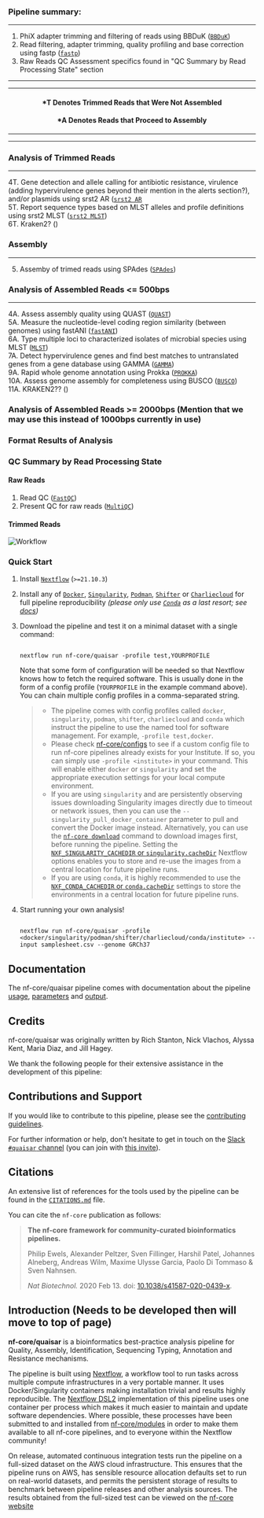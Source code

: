 ### Pipeline summary:
-------------------------------------------------------------------------------------------------------------------------------------------------------
<!-- TODO nf-core: Fill in short bullet-pointed list of the default steps in the pipeline -->

1. PhiX adapter trimming and filtering of reads using BBDuK ([`BBDuK`](https://github.com/BioInfoTools/BBMap))
2. Read filtering, adapter trimming, quality profiling and base correction using fastp ([`fastp`](https://github.com/OpenGene/fastp))
3. Raw Reads QC Assessment specifics found in "QC Summary by Read Processing State" section 

--------------------------------------------------------------------------------------------------------------------------------------------------------
--------------------------------------------------------------------------------------------------------------------------------------------------------
#### <div align="center">*T Denotes Trimmed Reads that Were Not Assembled</div>
#### <div align="center">*A Denotes Reads that Proceed to Assembly</div>
--------------------------------------------------------------------------------------------------------------------------------------------------------
--------------------------------------------------------------------------------------------------------------------------------------------------------

### Analysis of Trimmed Reads
--------------------------------------------------------------------------------------------------------------------------------------------------------
4T. Gene detection and allele calling for antibiotic resistance, virulence (adding hypervirulence genes beyond their mention in the alerts section?), and/or plasmids using srst2 AR ([`srst2 AR`](https://github.com/katholt/srst2) <br>
5T. Report sequence types based on MLST alleles and profile definitions using srst2 MLST ([`srst2 MLST`](https://github.com/katholt/srst2)) <br>
6T. Kraken2? ()<br>

### Assembly
--------------------------------------------------------------------------------------------------------------------------------------------------------
5. Assemby of trimed reads using SPAdes ([`SPAdes`](https://github.com/ablab/spades))<br>
### Analysis of Assembled Reads <= 500bps
--------------------------------------------------------------------------------------------------------------------------------------------------------
4A. Assess assembly quality using QUAST ([`QUAST`](https://github.com/ablab/quast)) <br>
5A. Measure the nucleotide-level coding region similarity (between genomes) using fastANI ([`fastANI`](https://github.com/ParBLiSS/FastANI))<br>
6A. Type multiple loci to characterized isolates of microbial species using MLST ([`MLST`](https://github.com/tseemann/mlst))<br>
7A. Detect hypervirulence genes and find best matches to untranslated genes from a gene database using GAMMA ([`GAMMA`](https://github.com/rastanton/GAMMA))<br>
9A. Rapid whole genome annotation using Prokka ([`PROKKA`](https://github.com/tseemann/prokka))<br>
10A. Assess genome assembly for completeness using BUSCO ([`BUSCO`](https://busco.ezlab.org/))<br>
11A. KRAKEN2?? ()<br>

### Analysis of Assembled Reads >= 2000bps (Mention that we may use this instead of 1000bps currently in use)
    

<!-- Add conditional statement to workflow nf files to differentiate-->
### Format Results of Analysis

### QC Summary by Read Processing State

<!-- TODO nf-core: Fill in short bullet-pointed list of the default steps in the pipeline -->
#### Raw Reads
1. Read QC ([`FastQC`](https://www.bioinformatics.babraham.ac.uk/projects/fastqc/))<br>
2. Present QC for raw reads ([`MultiQC`](http://multiqc.info/))

#### Trimmed Reads




![Workflow](https://github.com/MzDiaz824/QuAISAR_Nextflow/docs/images/WF.PNG?raw=true)

### Quick Start

1. Install [`Nextflow`](https://www.nextflow.io/docs/latest/getstarted.html#installation) (`>=21.10.3`)

2. Install any of [`Docker`](https://docs.docker.com/engine/installation/), [`Singularity`](https://www.sylabs.io/guides/3.0/user-guide/), [`Podman`](https://podman.io/), [`Shifter`](https://nersc.gitlab.io/development/shifter/how-to-use/) or [`Charliecloud`](https://hpc.github.io/charliecloud/) for full pipeline reproducibility _(please only use [`Conda`](https://conda.io/miniconda.html) as a last resort; see [docs](https://nf-co.re/usage/configuration#basic-configuration-profiles))_

3. Download the pipeline and test it on a minimal dataset with a single command:

    ```console

    nextflow run nf-core/quaisar -profile test,YOURPROFILE

    ```

    Note that some form of configuration will be needed so that Nextflow knows how to fetch the required software. This is usually done in the form of a config profile (`YOURPROFILE` in the example command above). You can chain multiple config profiles in a comma-separated string.

    > * The pipeline comes with config profiles called `docker`, `singularity`, `podman`, `shifter`, `charliecloud` and `conda` which instruct the pipeline to use the named tool for software management. For example, `-profile test,docker`.
    > * Please check [nf-core/configs](https://github.com/nf-core/configs#documentation) to see if a custom config file to run nf-core pipelines already exists for your Institute. If so, you can simply use `-profile <institute>` in your command. This will enable either `docker` or `singularity` and set the appropriate execution settings for your local compute environment.
    > * If you are using `singularity` and are persistently observing issues downloading Singularity images directly due to timeout or network issues, then you can use the `--singularity_pull_docker_container` parameter to pull and convert the Docker image instead. Alternatively, you can use the [`nf-core download`](https://nf-co.re/tools/#downloading-pipelines-for-offline-use) command to download images first, before running the pipeline. Setting the [`NXF_SINGULARITY_CACHEDIR` or `singularity.cacheDir`](https://www.nextflow.io/docs/latest/singularity.html?#singularity-docker-hub) Nextflow options enables you to store and re-use the images from a central location for future pipeline runs.
    > * If you are using `conda`, it is highly recommended to use the [`NXF_CONDA_CACHEDIR` or `conda.cacheDir`](https://www.nextflow.io/docs/latest/conda.html) settings to store the environments in a central location for future pipeline runs.

4. Start running your own analysis!

    <!-- TODO nf-core: Update the example "typical command" below used to run the pipeline -->

    ```console

    nextflow run nf-core/quaisar -profile <docker/singularity/podman/shifter/charliecloud/conda/institute> --input samplesheet.csv --genome GRCh37

    ```

## Documentation


The nf-core/quaisar pipeline comes with documentation about the pipeline [usage](https://nf-co.re/quaisar/usage), [parameters](https://nf-co.re/quaisar/parameters) and [output](https://nf-co.re/quaisar/output).

## Credits

nf-core/quaisar was originally written by Rich Stanton, Nick Vlachos, Alyssa Kent, Maria Diaz, and Jill Hagey.


We thank the following people for their extensive assistance in the development of this pipeline:

<!-- TODO nf-core: If applicable, make list of people who have also contributed -->

## Contributions and Support

If you would like to contribute to this pipeline, please see the [contributing guidelines](.github/CONTRIBUTING.md).

For further information or help, don't hesitate to get in touch on the [Slack `#quaisar` channel](https://nfcore.slack.com/channels/quaisar) (you can join with [this invite](https://nf-co.re/join/slack)).


## Citations

<!-- TODO nf-core: Add citation for pipeline after first release. Uncomment lines below and update Zenodo doi and badge at the top of this file. -->

<!-- If you use  nf-core/quaisar for your analysis, please cite it using the following doi: [10.5281/zenodo.XXXXXX](https://doi.org/10.5281/zenodo.XXXXXX) -->


<!-- TODO nf-core: Add bibliography of tools and data used in your pipeline -->
An extensive list of references for the tools used by the pipeline can be found in the [`CITATIONS.md`](CITATIONS.md) file.

You can cite the `nf-core` publication as follows:

> **The nf-core framework for community-curated bioinformatics pipelines.**
>
> Philip Ewels, Alexander Peltzer, Sven Fillinger, Harshil Patel, Johannes Alneberg, Andreas Wilm, Maxime Ulysse Garcia, Paolo Di Tommaso & Sven Nahnsen.
>
> _Nat Biotechnol._ 2020 Feb 13. doi: [10.1038/s41587-020-0439-x](https://dx.doi.org/10.1038/s41587-020-0439-x).


## Introduction (Needs to be developed then will move to top of page)

<!-- TODO nf-core: Write a 1-2 sentence summary of what data the pipeline is for and what it does -->

**nf-core/quaisar** is a bioinformatics best-practice analysis pipeline for Quality, Assembly, Identification, Sequencing Typing, Annotation and Resistance mechanisms.


The pipeline is built using [Nextflow](https://www.nextflow.io), a workflow tool to run tasks across multiple compute infrastructures in a very portable manner. It uses Docker/Singularity containers making installation trivial and results highly reproducible. The [Nextflow DSL2](https://www.nextflow.io/docs/latest/dsl2.html) implementation of this pipeline uses one container per process which makes it much easier to maintain and update software dependencies. Where possible, these processes have been submitted to and installed from [nf-core/modules](https://github.com/nf-core/modules) in order to make them available to all nf-core pipelines, and to everyone within the Nextflow community!

<!-- TODO nf-core: Add full-sized test dataset and amend the paragraph below if applicable -->

On release, automated continuous integration tests run the pipeline on a full-sized dataset on the AWS cloud infrastructure. This ensures that the pipeline runs on AWS, has sensible resource allocation defaults set to run on real-world datasets, and permits the persistent storage of results to benchmark between pipeline releases and other analysis sources. The results obtained from the full-sized test can be viewed on the [nf-core website](https://nf-co.re/quaisar/results)
